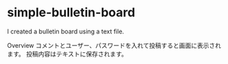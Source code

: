 # simple-bulletin-board
I created a bulletin board using a text file.

Overview
コメントとユーザー、パスワードを入れて投稿すると画面に表示されます。
投稿内容はテキストに保存されます。
